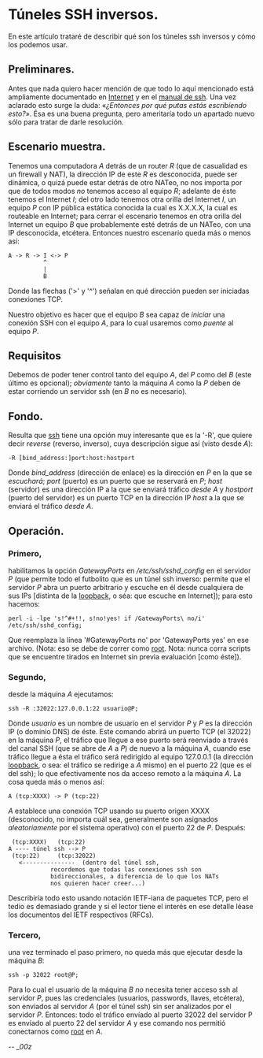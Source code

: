 # Túneles SSH inversos.

En este artículo trataré de describir qué son los túneles ssh inversos y cómo
los podemos usar.

## Preliminares.

Antes que nada quiero hacer mención de que todo lo aquí mencionado está
ampliamente documentado en [Internet][] y en el [manual de ssh][manssh]. Una vez
aclarado esto surge la duda: «*¿Entonces por qué putas estás escribiendo
esto?*». Ésa es una buena pregunta, pero ameritaría todo un apartado nuevo sólo
para tratar de darle resolución.

## Escenario muestra.

Tenemos una computadora *A* detrás de un router *R* (que de casualidad es un
firewall y NAT), la dirección IP de este *R* es desconocida, puede ser dinámica,
o quizá puede estar detrás de otro NATeo, no nos importa por que de todos modos
_no_ tenemos acceso al equipo *R*; adelante de éste tenemos el Internet *I*; del otro lado
tenemos otra orilla del Internet *I*, un equipo *P* con IP pública estática conocida 
la cual es X.X.X.X, la cual es routeable en Internet; para cerrar el escenario
tenemos en otra orilla del Internet un equipo *B* que probablemente esté detrás
de un NATeo, con una IP desconocida, etcétera. Entonces nuestro escenario queda
más o menos así:

	A -> R -> I <-> P
	          ^
	          |
	          B

Donde las flechas ('>' y '^') señalan en qué dirección pueden ser iniciadas
conexiones TCP.

Nuestro objetivo es hacer que el equipo *B* sea capaz de _iniciar_ una conexión
SSH con el equipo *A*, para lo cual usaremos como *puente* al equipo *P*.

## Requisitos

Debemos de poder tener control tanto del equipo *A*, del *P* como del *B*
(este último es opcional); _obviamente_ tanto la máquina *A* como la *P* deben
de estar corriendo un servidor ssh (en *B* no es necesario).

## Fondo.

Resulta que [ssh][manssh] tiene una opción muy interesante que es la '-R', que
quiere decir *reverse* (reverso, inverso), cuya descripción sigue así (visto
desde *A*):

	-R [bind_address:]port:host:hostport

Donde *bind_address* (dirección de enlace) es la dirección en *P* en la que se
*escuchará*; *port* (puerto) es un puerto que se reservará en *P*; *host*
(servidor) es una dirección IP a la que se enviará tráfico _desde A_ y
*hostport* (puerto del servidor) es un puerto TCP en la dirección IP *host* a la
que se enviará el tráfico _desde A_.

## Operación.

### Primero, 

habilitamos la opción *GatewayPorts* en */etc/ssh/sshd_config* en el
servidor *P* (que permite todo el futbolito que es un túnel ssh inverso: permite
que el servidor *P* abra un puerto arbitrario y escuche en él desde cualquiera
de sus IPs [distinta de la [loopback][], o séa: que escuche en Internet]); para
esto hacemos:

	perl -i -lpe 's!^#+!!, s!no!yes! if /GatewayPorts\ no/i' /etc/ssh/sshd_config;

Que reemplaza la línea '#GatewayPorts no' por 'GatewayPorts yes' en ese archivo.
(Nota: eso se debe de correr como [root][]. Nota: nunca corra scripts que se
 encuentre tirados en Internet sin previa evaluación [como éste]).

### Segundo, 

desde la máquina *A* ejecutamos:

	ssh -R :32022:127.0.0.1:22 usuario@P;

Donde *usuario* es un nombre de usuario en el servidor *P* y *P* es la dirección
IP (o dominio DNS) de éste. Este comando abrirá un puerto TCP (el 32022) en la
máquina *P*, el tráfico que llegue a ese puerto será reenviado a través del
canal SSH (que se abre de *A* a *P*) de nuevo a la máquina *A*, cuando ese
tráfico llegue a ésta el tráfico será redirigido al equipo 127.0.0.1 (la
dirección [loopback][], o sea: el tráfico se redirige a *A* mismo) en el puerto
22 (que es el del ssh); lo que efectivamente nos da acceso remoto a la máquina
*A*. La cosa queda más o menos así:

	A (tcp:XXXX) -> P (tcp:22)

*A* establece una conexión TCP usando su puerto origen XXXX (desconocido, no importa
cuál sea, generalmente son asignados *aleatoriamente* por el sistema operativo)
con el puerto 22 de *P*. Después:

	 (tcp:XXXX)	  (tcp:22)
	A ---- túnel ssh --> P
	 (tcp:22)	  (tcp:32022)
	   <---------------  (dentro del túnel ssh, 
				recordemos que todas las conexiones ssh son
				bidireccionales, a diferencia de lo que los NATs
				nos quieren hacer creer...)

Describiría todo esto usando notación IETF-iana de paquetes TCP, pero el tedio
es demasiado grande y si el lector tiene el interés en ese detalle léase los
documentos del IETF respectivos (RFCs).

### Tercero, 

una vez terminado el paso primero, no queda más que ejecutar desde la
máquina *B*:

	ssh -p 32022 root@P;

Para lo cual el usuario de la máquina *B* _no_ necesita tener acceso ssh al
servidor *P*, pues las credenciales (usuarios, passwords, llaves, etcétera), son
enviados al servidor *A* (por el túnel ssh) sin ser analizados por el servidor
*P*. Entonces: todo el tráfico envíado al puerto 32022 del servidor P es envíado
al puerto 22 del servidor *A* y ese comando nos permitió conectarnos como
[root][] en *A*.

--
*_00z*

 [Internet]: http://google.com/
 [manssh]: http://www.openbsd.org/cgi-bin/man.cgi?query=ssh&apropos=0&sektion=0&manpath=OpenBSD+Current&arch=i386&format=html
 [loopback]: http://en.wikipedia.org/wiki/Loopback#Virtual_network_interface
 [root]: http://en.wikipedia.org/wiki/Root_user
